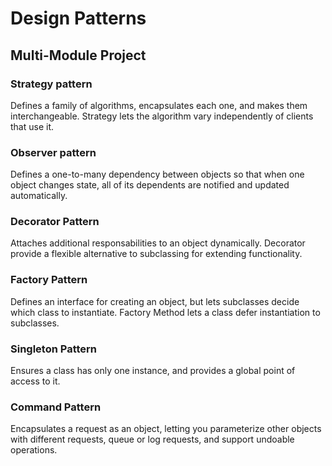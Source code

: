# Design Patterns

## Multi-Module Project

### Strategy pattern

Defines a family of algorithms, encapsulates each one, and makes them
interchangeable. Strategy lets the algorithm vary independently of 
clients that use it.

### Observer pattern

Defines a one-to-many dependency between objects so that when one object changes
state, all of its dependents are notified and updated automatically.

### Decorator Pattern

Attaches additional responsabilities to an object dynamically.
Decorator provide a flexible alternative to subclassing for extending
functionality.

### Factory Pattern

Defines an interface for creating an object, but lets subclasses decide which
class to instantiate. Factory Method lets a class defer instantiation to 
subclasses.

### Singleton Pattern

Ensures a class has only one instance, and provides a global point of access
to it.

### Command Pattern

Encapsulates a request as an object, letting you parameterize other objects 
with different requests, queue or log requests, and support undoable operations.